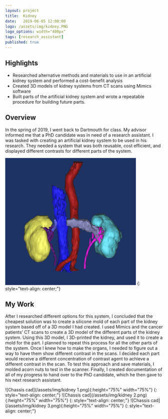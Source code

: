 ```yaml
---
layout: project
title:  Kidney
date:   2019-06-05 12:00:00
logo: /assets/img/kidney.PNG
logo_options: width="400px"
tags: [research_assistant]
published: true
---
```


## Highlights
- Researched alternative methods and materials to use in an artificial kidney system and performed a cost-benefit analysis
- Created 3D models of kidney systems from CT scans using Mimics software
- Built parts of the artificial kidney system and wrote a repeatable procedure for building future parts. 


## Overview
In the spring of 2019, I went back to Dartmouth for class. My advisor informed me that a PhD candidate was in need of a research assistant. I was tasked with creating an artificial kidney system to be used in his research. They needed a system that was both reusable, cost efficient, and displayed different contrasts for different parts of the system. 
	
![Chassis cad](/assets/img/kidney.PNG)
{: style="text-align: center;"}

## My Work
After I researched different options for this system, I concluded that the cheapest solution was to create a silicone mold of each part of the kidney system based off of a 3D model I had created. I used Mimics and the cancer patients’ CT scans to create a 3D model of the different parts of the kidney system. Using this 3D model, I 3D-printed the kidney, and used it to create a mold for the part. I planned to repeat this process for all the other parts of the system. Once I knew how to make the organs, I needed to figure out a way to have them show different contrast in the scans. I decided each part would receive a different concentration of contrast agent to achieve a different contrast in the scan. To test this approach and save materials, I molded acorn nuts to test in the scanner. Finally, I created documentation of all of my progress to hand over to the PhD candidate, which he then gave to his next research assistant. 

![Chassis cad](/assets/img/kidney 1.png){:height="75%" width="75%"}
{: style="text-align: center;"}
![Chassis cad](/assets/img/kidney 2.png){:height="75%" width="75%"}
{: style="text-align: center;"}
![Chassis cad](/assets/img/kidney 3.png){:height="75%" width="75%"}
{: style="text-align: center;"}

